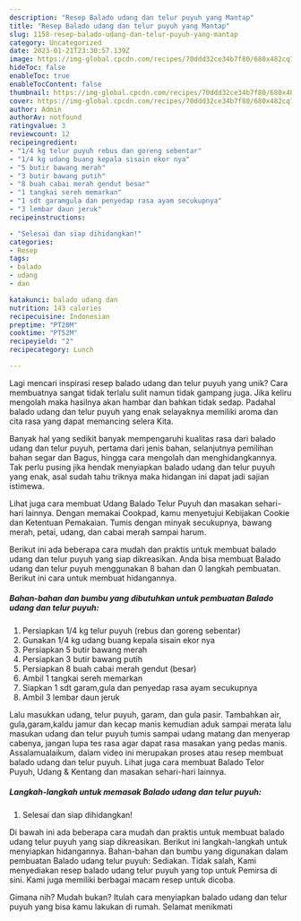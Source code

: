 ```yaml
---
description: "Resep Balado udang dan telur puyuh yang Mantap"
title: "Resep Balado udang dan telur puyuh yang Mantap"
slug: 1158-resep-balado-udang-dan-telur-puyuh-yang-mantap
category: Uncategorized
date: 2023-01-21T23:30:57.139Z
image: https://img-global.cpcdn.com/recipes/70ddd32ce34b7f80/680x482cq70/balado-udang-dan-telur-puyuh-foto-resep-utama.jpg
hideToc: false
enableToc: true
enableTocContent: false
thumbnail: https://img-global.cpcdn.com/recipes/70ddd32ce34b7f80/680x482cq70/balado-udang-dan-telur-puyuh-foto-resep-utama.jpg
cover: https://img-global.cpcdn.com/recipes/70ddd32ce34b7f80/680x482cq70/balado-udang-dan-telur-puyuh-foto-resep-utama.jpg
author: Admin
authorAv: notfound
ratingvalue: 3
reviewcount: 12
recipeingredient:
- "1/4 kg telur puyuh rebus dan goreng sebentar"
- "1/4 kg udang buang kepala sisain ekor nya"
- "5 butir bawang merah"
- "3 butir bawang putih"
- "8 buah cabai merah gendut besar"
- "1 tangkai sereh memarkan"
- "1 sdt garamgula dan penyedap rasa ayam secukupnya"
- "3 lembar daun jeruk"
recipeinstructions:

- "Selesai dan siap dihidangkan!"
categories:
- Resep
tags:
- balado
- udang
- dan

katakunci: balado udang dan 
nutrition: 143 calories
recipecuisine: Indonesian
preptime: "PT20M"
cooktime: "PT52M"
recipeyield: "2"
recipecategory: Lunch

---
```





Lagi mencari inspirasi resep balado udang dan telur puyuh yang unik? Cara membuatnya sangat tidak terlalu sulit namun tidak gampang juga. Jika keliru mengolah maka hasilnya akan hambar dan bahkan tidak sedap. Padahal balado udang dan telur puyuh yang enak selayaknya memiliki aroma dan cita rasa yang dapat memancing selera Kita.





Banyak hal yang sedikit banyak mempengaruhi kualitas rasa dari balado udang dan telur puyuh, pertama dari jenis bahan, selanjutnya pemilihan bahan segar dan Bagus, hingga cara mengolah dan menghidangkannya. Tak perlu pusing jika hendak menyiapkan balado udang dan telur puyuh yang enak,      asal sudah tahu triknya maka hidangan ini dapat jadi sajian istimewa.














Lihat juga cara membuat Udang Balado Telur Puyuh dan masakan sehari-hari lainnya. Dengan memakai Cookpad, kamu menyetujui Kebijakan Cookie dan Ketentuan Pemakaian. Tumis dengan minyak secukupnya, bawang merah, petai, udang, dan cabai merah sampai harum.






Berikut ini ada beberapa cara mudah dan praktis untuk membuat balado udang dan telur puyuh yang siap dikreasikan. Anda bisa membuat Balado udang dan telur puyuh menggunakan 8 bahan dan 0 langkah pembuatan. Berikut ini cara untuk membuat hidangannya.

<!--inarticleads1-->

##### Bahan-bahan dan bumbu yang dibutuhkan untuk pembuatan Balado udang dan telur puyuh:

1. Persiapkan 1/4 kg telur puyuh (rebus dan goreng sebentar)
1. Gunakan 1/4 kg udang buang kepala sisain ekor nya
1. Persiapkan 5 butir bawang merah
1. Persiapkan 3 butir bawang putih
1. Persiapkan 8 buah cabai merah gendut (besar)
1. Ambil 1 tangkai sereh memarkan
1. Siapkan 1 sdt garam,gula dan penyedap rasa ayam secukupnya
1. Ambil 3 lembar daun jeruk


Lalu masukkan udang, telur puyuh, garam, dan gula pasir. Tambahkan air, gula,garam,kaldu jamur dan kecap manis kemudian aduk sampai merata lalu masukan udang dan telur puyuh tumis sampai udang matang dan menyerap cabenya, jangan lupa tes rasa agar dapat rasa masakan yang pedas manis. Assalamualaikum, dalam video ini merupakan proses atau resep membuat balado udang dan telur puyuh. Lihat juga cara membuat Balado Telor Puyuh, Udang &amp; Kentang dan masakan sehari-hari lainnya. 

<!--inarticleads2-->

##### Langkah-langkah untuk memasak Balado udang dan telur puyuh:


1. Selesai dan siap dihidangkan!

Di bawah ini ada beberapa cara mudah dan praktis untuk membuat balado udang telur puyuh yang siap dikreasikan. Berikut ini langkah-langkah untuk menyiapkan hidangannya. Bahan-bahan dan bumbu yang digunakan dalam pembuatan Balado udang telur puyuh: Sediakan. Tidak salah, Kami menyediakan resep balado udang telur puyuh yang top untuk Pemirsa di sini. Kami juga memiliki berbagai macam resep untuk dicoba. 

Gimana nih? Mudah bukan? Itulah cara menyiapkan balado udang dan telur puyuh yang bisa kamu lakukan di rumah. Selamat menikmati
